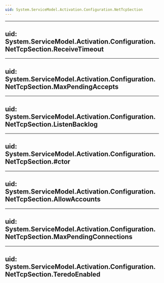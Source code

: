 ```yaml
---
uid: System.ServiceModel.Activation.Configuration.NetTcpSection
---
```


---
uid: System.ServiceModel.Activation.Configuration.NetTcpSection.ReceiveTimeout
---

---
uid: System.ServiceModel.Activation.Configuration.NetTcpSection.MaxPendingAccepts
---

---
uid: System.ServiceModel.Activation.Configuration.NetTcpSection.ListenBacklog
---

---
uid: System.ServiceModel.Activation.Configuration.NetTcpSection.#ctor
---

---
uid: System.ServiceModel.Activation.Configuration.NetTcpSection.AllowAccounts
---

---
uid: System.ServiceModel.Activation.Configuration.NetTcpSection.MaxPendingConnections
---

---
uid: System.ServiceModel.Activation.Configuration.NetTcpSection.TeredoEnabled
---
